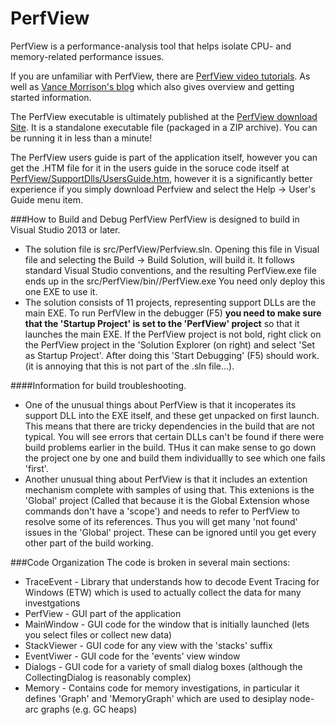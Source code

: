 # PerfView
PerfView is a performance-analysis tool that helps isolate CPU- and memory-related performance issues.

If you are unfamiliar with PerfView, there are [PerfView video tutorials](http://channel9.msdn.com/Series/PerfView-Tutorial). As well as [Vance Morrison's blog](http://blogs.msdn.com/b/vancem/archive/tags/perfview) which also gives overview and getting started information. 

The PerfView executable is ultimately published at the [PerfView download Site](http://www.microsoft.com/en-us/download/details.aspx?id=28567). It is a standalone executable file (packaged in a ZIP archive). You can be running it in less than a minute!  

The PerfView users guide is part of the application itself, however you can get the .HTM file for it in the users guide in the soruce code itself at [PerfView/SupportDlls/UsersGuide.htm](src/PerfView/SupportDlls/UsersGuide.htm), however it is a significantly better experience if you simply download Perfview and select the Help -> User's Guide menu item.  

###How to Build and Debug PerfView 
PerfView is designed to build in Visual Studio 2013 or later.  

  * The solution file is src/PerfView/Perfview.sln.  Opening this file in Visual file and selecting the Build -> Build Solution, will build it.   It follows standard Visual Studio conventions, and the resulting PerfView.exe file ends up in the src/PerfView/bin/<BuildType>/PerfView.exe   You need only deploy this one EXE to use it.  
  * The solution consists of 11 projects, representing support DLLs are the main EXE.   To run PerfVIew in the debugger (F5) **you need to make sure that the 'Startup Project' is set to the 'PerfView' project** so that it launches the main EXE.   If the PerfView project is not bold, right click on the PerfView project in the 'Solution  Explorer (on right) and select 'Set as Startup Project'.    After doing this 'Start Debugging' (F5) should work.   (it is annoying that this is not part of the .sln file...).  

####Information for build troubleshooting.  
* One of the unusual things about PerfView is that it incoperates its support DLL into the EXE itself, and these get unpacked on first launch.  This means that there are tricky dependencies in the build that are not typical.    You will see errors that certain DLLs can't be found if there were build problems earlier in the build.   THus it can make sense to go down the project one by one and build them individuallly to see which one fails 'first'.  
* Another unusual thing about PerfView is that it includes an extention mechanism complete with samples of using that.   This extenions is the 'Global' project (Called that because it is the Global Extension whose commands don't have a 'scope') and needs to refer to PerfView to resolve some of its references.   Thus you will get many 'not found' issues in the 'Global' project.  These can be ignored until you get every other part of the build working. 

###Code Organization
The code is broken in several main sections:
  * TraceEvent - Library that understands how to decode Event Tracing for Windows (ETW) which is used to actually collect the data for many investgations
  * PerfView - GUI part of the application
  * MainWindow - GUI code for the window that is initially launched (lets you select files or collect new data) 
  * StackViewer - GUI code for any view with the 'stacks' suffix
  * EventViwer - GUI code for the 'events' view window
  * Dialogs - GUI code for a variety of small dialog boxes (although the CollectingDialog is reasonably complex)
  * Memory - Contains code for memory investigations, in particular it defines 'Graph' and 'MemoryGraph' which are used to desiplay node-arc graphs (e.g. GC heaps)
